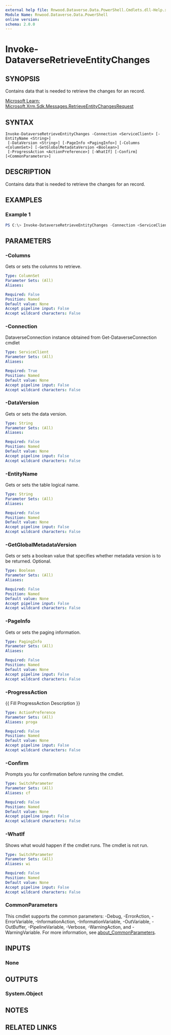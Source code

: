 ```yaml
---
external help file: Rnwood.Dataverse.Data.PowerShell.Cmdlets.dll-Help.xml
Module Name: Rnwood.Dataverse.Data.PowerShell
online version:
schema: 2.0.0
---
```


# Invoke-DataverseRetrieveEntityChanges

## SYNOPSIS
Contains data that is needed to retrieve the changes for an record.

[Microsoft Learn: Microsoft.Xrm.Sdk.Messages.RetrieveEntityChangesRequest](https://learn.microsoft.com/dotnet/api/Microsoft.Xrm.Sdk.Messages.RetrieveEntityChangesRequest)

## SYNTAX

```
Invoke-DataverseRetrieveEntityChanges -Connection <ServiceClient> [-EntityName <String>]
 [-DataVersion <String>] [-PageInfo <PagingInfo>] [-Columns <ColumnSet>] [-GetGlobalMetadataVersion <Boolean>]
 [-ProgressAction <ActionPreference>] [-WhatIf] [-Confirm] [<CommonParameters>]
```

## DESCRIPTION
Contains data that is needed to retrieve the changes for an record.

## EXAMPLES

### Example 1
```powershell
PS C:\> Invoke-DataverseRetrieveEntityChanges -Connection <ServiceClient> -EntityName <String> -DataVersion <String> -PageInfo <PagingInfo> -Columns <ColumnSet> -GetGlobalMetadataVersion <Boolean>
```

## PARAMETERS

### -Columns
Gets or sets the columns to retrieve.

```yaml
Type: ColumnSet
Parameter Sets: (All)
Aliases:

Required: False
Position: Named
Default value: None
Accept pipeline input: False
Accept wildcard characters: False
```

### -Connection
DataverseConnection instance obtained from Get-DataverseConnection cmdlet

```yaml
Type: ServiceClient
Parameter Sets: (All)
Aliases:

Required: True
Position: Named
Default value: None
Accept pipeline input: False
Accept wildcard characters: False
```

### -DataVersion
Gets or sets the data version.

```yaml
Type: String
Parameter Sets: (All)
Aliases:

Required: False
Position: Named
Default value: None
Accept pipeline input: False
Accept wildcard characters: False
```

### -EntityName
Gets or sets the table logical name.

```yaml
Type: String
Parameter Sets: (All)
Aliases:

Required: False
Position: Named
Default value: None
Accept pipeline input: False
Accept wildcard characters: False
```

### -GetGlobalMetadataVersion
Gets or sets a boolean value that specifies whether metadata version is to be returned. Optional.

```yaml
Type: Boolean
Parameter Sets: (All)
Aliases:

Required: False
Position: Named
Default value: None
Accept pipeline input: False
Accept wildcard characters: False
```

### -PageInfo
Gets or sets the paging information.

```yaml
Type: PagingInfo
Parameter Sets: (All)
Aliases:

Required: False
Position: Named
Default value: None
Accept pipeline input: False
Accept wildcard characters: False
```

### -ProgressAction
{{ Fill ProgressAction Description }}

```yaml
Type: ActionPreference
Parameter Sets: (All)
Aliases: proga

Required: False
Position: Named
Default value: None
Accept pipeline input: False
Accept wildcard characters: False
```

### -Confirm
Prompts you for confirmation before running the cmdlet.

```yaml
Type: SwitchParameter
Parameter Sets: (All)
Aliases: cf

Required: False
Position: Named
Default value: None
Accept pipeline input: False
Accept wildcard characters: False
```

### -WhatIf
Shows what would happen if the cmdlet runs. The cmdlet is not run.

```yaml
Type: SwitchParameter
Parameter Sets: (All)
Aliases: wi

Required: False
Position: Named
Default value: None
Accept pipeline input: False
Accept wildcard characters: False
```

### CommonParameters
This cmdlet supports the common parameters: -Debug, -ErrorAction, -ErrorVariable, -InformationAction, -InformationVariable, -OutVariable, -OutBuffer, -PipelineVariable, -Verbose, -WarningAction, and -WarningVariable. For more information, see [about_CommonParameters](http://go.microsoft.com/fwlink/?LinkID=113216).

## INPUTS

### None
## OUTPUTS

### System.Object
## NOTES

## RELATED LINKS
